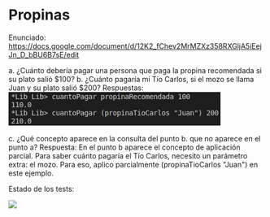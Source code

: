 # Propinas

Enunciado: https://docs.google.com/document/d/12K2_fChev2MrMZXz358RXGljA5iEejJn_D_bBU6B7sE/edit

a. ¿Cuánto debería pagar una persona que paga la propina recomendada si su plato salió $100?
b. ¿Cuánto pagaría mi Tío Carlos, si el mozo se llama Juan y su plato salió $200?
Respuestas:
![respuestas](respuestas.png)

c. ¿Qué concepto aparece en la consulta del punto b. que no aparece en el punto a?
Respuesta: 
En el punto b aparece el concepto de aplicación parcial. Para saber cuánto pagaría el Tío Carlos, necesito un parámetro extra: el mozo. Para eso, aplico parcialmente (propinaTioCarlos "Juan") en este ejemplo.

Estado de los tests:

![](../../workflows/EjecucionDeTests/badge.svg)